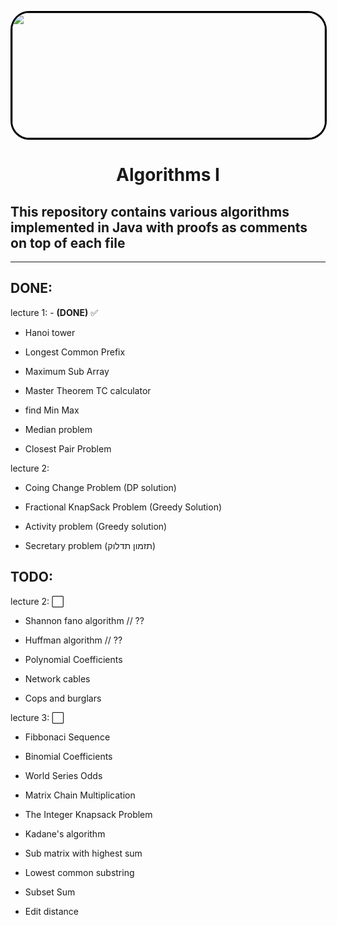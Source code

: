 <p align="center" >
  <img src="https://imgur.com/UX3E4MH.png" img width="500" height="200" style="border-radius: 30px 30px 30px 30px;border: 3px solid black" />
</p>

<div>
  <h1 style="text-align:center">Algorithms I</h1>
</div>
<div>
   <h2>This repository contains various algorithms implemented in Java with proofs as comments on top of each file</h2>
</div>

---
## **DONE**:


  lecture 1: -  **(DONE)** :white_check_mark:

 - Hanoi tower

 - Longest Common Prefix

 - Maximum Sub Array

 - Master Theorem TC calculator

 - find Min Max

 - Median problem

 - Closest Pair Problem

 lecture 2: 

 - Coing Change Problem (DP solution)

 - Fractional KnapSack Problem (Greedy Solution)

 - Activity problem (Greedy solution)

 - Secretary problem (תזמון תדלוק)


## **TODO**:

lecture 2: :white_large_square:

- Shannon fano algorithm // ??

- Huffman algorithm // ??

- Polynomial Coefficients

- Network cables

- Cops and burglars

lecture 3: :white_large_square:

- Fibbonaci Sequence

- Binomial Coefficients

- World Series Odds

- Matrix Chain Multiplication

- The Integer Knapsack Problem 

- Kadane's algorithm

- Sub matrix with highest sum

- Lowest common substring

- Subset Sum 

- Edit distance


 
